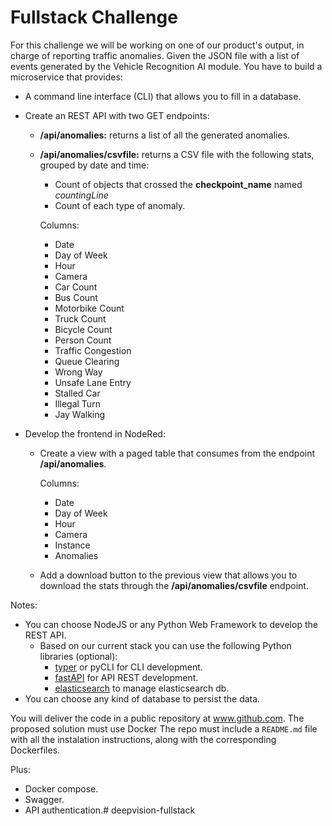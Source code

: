 # Fullstack Challenge

For this challenge we will be working on one of our product's output, in charge of reporting traffic anomalies.
Given the JSON file with a list of events generated by the Vehicle Recognition AI module. You have to build a microservice that provides:

- A  command line interface (CLI) that allows you to fill in a database.
- Create an REST API with two GET endpoints:
  - **/api/anomalies:** returns a list of all the generated anomalies.
  - **/api/anomalies/csvfile:** returns a CSV file with the following stats, grouped by date and time:
    - Count of objects that crossed the **checkpoint_name** named *countingLine*
    - Count of each type of anomaly.

    Columns:
      - Date
      - Day of Week
      - Hour
      - Camera
      - Car Count
      - Bus Count
      - Motorbike Count
      - Truck Count
      - Bicycle Count
      - Person Count
      - Traffic Congestion
      - Queue Clearing
      - Wrong Way
      - Unsafe Lane Entry
      - Stalled Car
      - Illegal Turn
      - Jay Walking

- Develop the frontend in NodeRed:
  - Create a view with a paged table that consumes from the endpoint **/api/anomalies**.

    Columns: 
      - Date
      - Day of Week
      - Hour
      - Camera
      - Instance
      - Anomalies
  
  - Add a download button to the previous view that allows you to download the stats through the **/api/anomalies/csvfile** endpoint.

Notes:

- You can choose NodeJS or any Python Web Framework to develop the REST API.
  - Based on our current stack you can use the following Python libraries (optional):
    - [typer](https://typer.tiangolo.com/) or pyCLI for CLI development.
    - [fastAPI](https://fastapi.tiangolo.com/) for API REST development.
    - [elasticsearch](https://elasticsearch-py.readthedocs.io/en/master/) to manage elasticsearch db.
- You can choose any kind of database to persist the data.


You will deliver the code in a public repository at www.github.com.
The proposed solution must use Docker
The repo must include a `README.md` file with all the instalation instructions, along with the corresponding Dockerfiles.


Plus:

- Docker compose.
- Swagger.
- API authentication.# deepvision-fullstack
